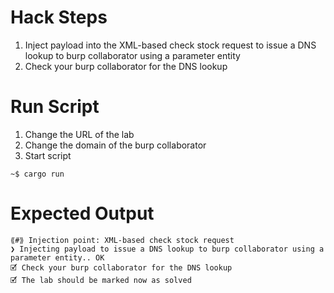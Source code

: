 # Hack Steps

1. Inject payload into the XML-based check stock request to issue a DNS lookup to burp collaborator using a parameter entity
2. Check your burp collaborator for the DNS lookup

# Run Script

1. Change the URL of the lab
2. Change the domain of the burp collaborator
3. Start script

```
~$ cargo run
```

# Expected Output

```
⟪#⟫ Injection point: XML-based check stock request
❯ Injecting payload to issue a DNS lookup to burp collaborator using a parameter entity.. OK
🗹 Check your burp collaborator for the DNS lookup
🗹 The lab should be marked now as solved
```
